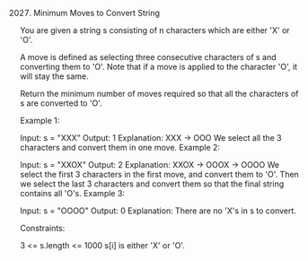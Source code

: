 2027. Minimum Moves to Convert String

You are given a string s consisting of n characters which are either 'X' or 'O'.

A move is defined as selecting three consecutive characters of s and converting them to 'O'. Note that if a move is applied to the character 'O', it will stay the same.

Return the minimum number of moves required so that all the characters of s are converted to 'O'.

Example 1:

Input: s = "XXX"
Output: 1
Explanation: XXX -> OOO
We select all the 3 characters and convert them in one move.
Example 2:

Input: s = "XXOX"
Output: 2
Explanation: XXOX -> OOOX -> OOOO
We select the first 3 characters in the first move, and convert them to 'O'.
Then we select the last 3 characters and convert them so that the final string contains all 'O's.
Example 3:

Input: s = "OOOO"
Output: 0
Explanation: There are no 'X's in s to convert.

Constraints:

3 <= s.length <= 1000
s[i] is either 'X' or 'O'.
